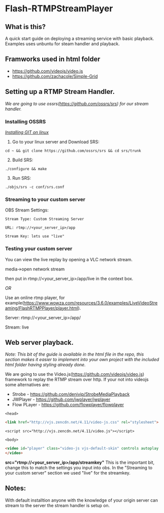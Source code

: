 # Flash-RTMPStreamPlayer

## What is this?
A quick start guide on deploying a streaming service with basic playback. Examples uses unbuntu for steam handler and playback.

## Framworks used in html folder
* https://github.com/videojs/video.js
* https://github.com/zachacole/Simple-Grid

## Setting up a RTMP Stream Handler.
*We are going to use ossrs(https://github.com/ossrs/srs) for our stream handler.*

### Installing OSSRS
*[Installing GIT on linux](https://gist.github.com/derhuerst/1b15ff4652a867391f03)*
1. Go to your linux server and Download SRS:
```
cd ~ && git clone https://github.com/ossrs/srs && cd srs/trunk
```
2. Build SRS:
```
./configure && make
```
3. Run SRS:
```
./objs/srs -c conf/srs.conf
```

### Streaming to your custom server
OBS Stream Settings:
```
Stream Type: Custom Streaming Server

URL: rtmp://<your_server_ip>/app

Stream Key: lets use "live"
```

### Testing your custom server
You can view the live replay by opening a VLC network stream.

media->open network stream

then put in rtmp://<your_server_ip>/app/live in the context box.

*OR*

Use an online rtmp player, for example(https://www.wowza.com/resources/3.6.0/examples/LiveVideoStreaming/FlashRTMPPlayer/player.html).

Server: rtmp://<your_server_ip>/app/

Stream: live

## Web server playback.
*Note: This bit of the guide is available in the html file in the repo, this section makes it easier to implement into your own project with the included html folder having styling already done.*

We are going to use the Video.js(https://github.com/videojs/video.js) framework to replay the RTMP stream over http.
If your not into videojs some alternatives are:
* Strobe - https://github.com/denivip/StrobeMediaPlayback
* JWPlayer - https://github.com/jwplayer/jwplayer
* Flow PLayer - https://github.com/flowplayer/flowplayer

`<head>`
```html
<link href="http://vjs.zencdn.net/4.11/video-js.css" rel="stylesheet">
```
```
<script src="http://vjs.zencdn.net/4.11/video.js"></script>
```

`<body>`
```html
<video id="player" class="video-js vjs-default-skin" controls autoplay preload="auto" width="100%" height="720px" data-setup='{}'> <source src="rtmp://<your_server_ip>/app/streamkey" type='rtmp/mp4'> 
</video>
```
  
**src="rtmp://<your_server_ip>/app/streamkey"** This is the important bit, change this to match the settings you input into obs. In the "Streaming to your custom server" section we used "live" for the streamkey.

## Notes:
With default installtion anyone with the knowledge of your origin server can stream to the server the stream handler is setup on.

